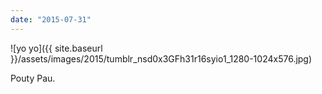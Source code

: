 ```yaml
---
date: "2015-07-31"
---
```


![yo yo]({{ site.baseurl }}/assets/images/2015/tumblr_nsd0x3GFh31r16syio1_1280-1024x576.jpg)

Pouty Pau.
